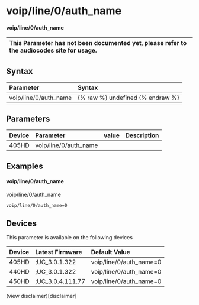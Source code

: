 ﻿---
description: voip/line/0/auth_name
search:
    keywords: ['voip','line','0','auth_name']
---

# voip/line/0/auth_name

#### voip/line/0/auth_name


| This Parameter has not been documented yet, please refer to the audiocodes site for usage.  |
| :--- |

## Syntax
| Parameter | Syntax |
| :--- | :--- |
|voip/line/0/auth_name | {% raw %} undefined {% endraw %} |

## Parameters
|Device|Parameter|value|Description|
|:---|:---|:---|:---|
| 405HD | voip/line/0/auth_name |  |  |

## Examples
#### voip/line/0/auth_name

voip/line/0/auth_name

```
voip/line/0/auth_name=0
```

## Devices
This parameter is available on the following devices

| Device | Latest Firmware | Default Value |
|:---|:---|:---|
| 405HD | ;UC_3.0.1.322 | voip/line/0/auth_name=0 
| 440HD | ;UC_3.0.1.322 | voip/line/0/auth_name=0 
| 450HD | ;UC_3.0.4.111.77 | voip/line/0/auth_name=0 

(view disclaimer)[disclaimer]
